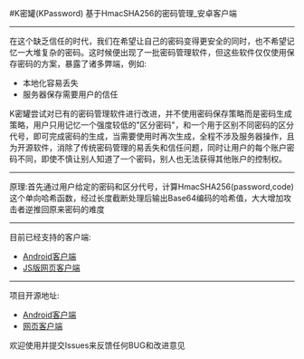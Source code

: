 #K密罐(KPassword)
基于HmacSHA256的密码管理_安卓客户端
*****************************
在这个缺乏信任的时代，我们在希望让自己的密码变得更安全的同时，也不希望记忆一大堆复杂的密码。这时候便出现了一批密码管理软件，但这些软件仅仅使用保存密码的方案，暴露了诸多弊端，例如:

* 本地化容易丢失
* 服务器保存需要用户的信任

K密罐尝试对已有的密码管理软件进行改进，并不使用密码保存策略而是密码生成策略，用户只用记忆一个强度较低的"区分密码"，和一个用于区别不同密码的区分代号，即可完成密码的生成，当需要使用时再次生成，全程不涉及服务器操作，且为开源软件，消除了传统密码管理的易丢失和信任问题，同时让用户的每个账户密码不同，即使不慎让别人知道了一个密码，别人也无法获得其他账户的控制权。
**************************************
原理:首先通过用户给定的密码和区分代号，计算HmacSHA256(password,code)这个单向哈希函数，经过长度截断处理后输出Base64编码的哈希值，大大增加攻击者逆推回原来密码的难度
***************************************
目前已经支持的客户端:
* [Android客户端](https://github.com/Koswu/K_PassWord/releases)
* [JS版网页客户端](http://koswu.github.io/K_PassWord_JS/)
***************************************
项目开源地址:
* [Android客户端](https://github.com/Koswu/K_PassWord)
* [网页客户端](https://github.com/Koswu/K_PassWord_JS)

欢迎使用并提交Issues来反馈任何BUG和改进意见
